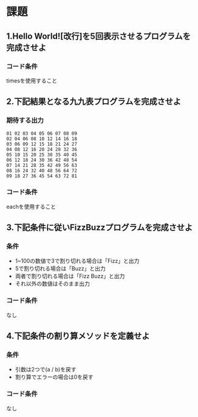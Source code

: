 # 課題

## 1.Hello World![改行]を5回表示させるプログラムを完成させよ

### コード条件
timesを使用すること

## 2.下記結果となる九九表プログラムを完成させよ

### 期待する出力

```
01 02 03 04 05 06 07 08 09 
02 04 06 08 10 12 14 16 18 
03 06 09 12 15 18 21 24 27 
04 08 12 16 20 24 28 32 36 
05 10 15 20 25 30 35 40 45 
06 12 18 24 30 36 42 48 54 
07 14 21 28 35 42 49 56 63 
08 16 24 32 40 48 56 64 72 
09 18 27 36 45 54 63 72 81
```

### コード条件
eachを使用すること

## 3.下記条件に従いFizzBuzzプログラムを完成させよ

### 条件
- 1~100の数値で3で割り切れる場合は「Fizz」と出力
- 5で割り切れる場合は「Buzz」と出力
- 両者で割り切れる場合は「Fizz Buzz」と出力
- それ以外の数値はそのまま出力

### コード条件
なし

## 4.下記条件の割り算メソッドを定義せよ

### 条件
- 引数は2つで(a / b)を戻す
- 割り算でエラーの場合は0を戻す

### コード条件
なし